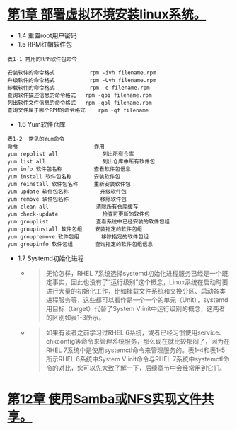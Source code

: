 

# [第1章 部署虚拟环境安装linux系统。](https://www.linuxprobe.com/chapter-01.html)

- 1.4 重置root用户密码
- 1.5 RPM红帽软件包
```
表1-1 常用的RPM软件包命令

安装软件的命令格式 	        rpm -ivh filename.rpm
升级软件的命令格式 	        rpm -Uvh filename.rpm
卸载软件的命令格式 	        rpm -e filename.rpm
查询软件描述信息的命令格式 	rpm -qpi filename.rpm
列出软件文件信息的命令格式 	rpm -qpl filename.rpm
查询文件属于哪个RPM的命令格式 	rpm -qf filename
```
- 1.6 Yum软件仓库
```
表1-2  常见的Yum命令
命令 	                      作用
yum repolist all 	          列出所有仓库
yum list all 	              列出仓库中所有软件包
yum info 软件包名称 	        查看软件包信息
yum install 软件包名称 	    安装软件包
yum reinstall 软件包名称     重新安装软件包
yum update 软件包名称 	      升级软件包
yum remove 软件包名称 	      移除软件包
yum clean all 	            清除所有仓库缓存
yum check-update 	          检查可更新的软件包
yum grouplist 	            查看系统中已经安装的软件包组
yum groupinstall 软件包组    安装指定的软件包组
yum groupremove 软件包组 	   移除指定的软件包组
yum groupinfo 软件包组 	     查询指定的软件包组信息
```
- 1.7 Systemd初始化进程
  - > 无论怎样，RHEL 7系统选择systemd初始化进程服务已经是一个既定事实，因此也没有了“运行级别”这个概念，Linux系统在启动时要进行大量的初始化工作，比如挂载文件系统和交换分区、启动各类进程服务等，这些都可以看作是一个一个的单元（Unit），systemd用目标（target）代替了System V init中运行级别的概念，这两者的区别如表1-3所示。
  - > 如果有读者之前学习过RHEL 6系统，或者已经习惯使用service、chkconfig等命令来管理系统服务，那么现在就比较郁闷了，因为在RHEL 7系统中是使用systemctl命令来管理服务的。表1-4和表1-5所示RHEL 6系统中System V init命令与RHEL 7系统中systemctl命令的对比，您可以先大致了解一下，后续章节中会经常用到它们。

# [第12章 使用Samba或NFS实现文件共享。](https://www.linuxprobe.com/chapter-12.html) 

